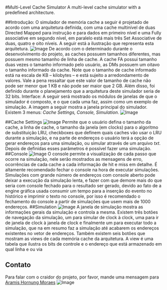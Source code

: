 #Multi-Level Cache Simulator
A multi-level cache simulator with a predefined architecture.

##Introdução:
O simulador de memória cache a seguir é projetado de acordo com uma arquitetura definida,
com uma cache multinível de duas Directed Mapped para instrução e para dados em primeiro nível
e uma Fully associative em segundo nível, em paralelo está mais três Set Associative de duas,
quatro e oito níveis.
A seguir está a ilustração que representa esta arquitetura.
![Image](http://aramishornungmoraes.github.io/style/arquitetura.png)
De acordo com o determinado durante o desenvolvimento do projeto, as caches possuem
tamanhos diferentes, mas possuem mesmo tamanho de linha de cache. A cache FA possui tamanho
duas vezes o tamanho informado pelo usuário, as DMs possuem um oitavo o tamanho informado da
cache.
Note que o tamanho de cache informado está na escala de KB – kilobytes – e está sujeito a
arredondamento de valores. Vale a pena ressaltar que este valor de tamanho de cache não pode ser
menor que 1 KB e não pode ser maior que 2 GB. Além disso, foi definido durante o planejamento
que a arquitetura deste simulador seria de 32 bits.
Interface:
A seguir será mostrado os módulos de janelas de que o simulador é composto, e o que cada
uma faz, assim como um exemplo de simulação.
A imagem a seguir mostra a janela principal do simulador. Existem 3 menus: *Cache
Settings, Console, Simulation*.
![Image](http://aramishornungmoraes.github.io/style/interface1.png)

##Cache Settings
![Image](http://aramishornungmoraes.github.io/style/exemplo2.png)
Permite que o usuário defina o tamanho da cache, a linha de cache, o
tamanho da janela (em clocks) para o algoritmo de substituição LRU,
checkboxes que definem quais caches vão usar o LRU durante a
simulação, e na parte de endereços o usuário terá a opção de gerar
endereços para uma simulação, ou simular através de um arquivo *txt*.
Depois de definidas esses parâmetros é possível fazer uma
simulação.
##Console
![Image](http://aramishornungmoraes.github.io/style/exemplo1.png)
O console permite a visualização de cada passo que ocorre na simulação, nele serão
mostrados as mensagens de erro, ocorrências de cada cache a cada informação de hit e miss em
detalhe.
É altamente recomendado fechar o console na hora de executar simulações. Simulações
com grande número de endereços com console aberto pode deixar a execução da simulação lenta, e
fazer com que demore mais do que seria com console fechado para o resultado ser gerado, devido
ao fato de a engine gráfica usada consumir um tempo para a inserção do evento no histórico e
imprimir o texto no console, por isso é recomendado o fechamento do console a partir de
simulações que usem mais de 1000 endereços.
##Simulation
![Image](http://aramishornungmoraes.github.io/style/exemplo3.png)
A janela de simulação mostra as
informações gerais da simulação e controla a
mesma. Existem três botões de navegação da
simulação, um para simular de clock à clock, uma
para ir de janela de clock à janela de clock e
finalmente um para executar todo a simulação, que
na em resumo faz a simulação até acabarem os
endereços existentes no vetor de endereços.
Também existem seis botões que mostram
as views de cada memória cache da arquitetura. A
view é uma tabela que ilustra os bits de controle e
o endereço que está armazenado em qual linha e
ou via

## Contato

Para falar com o craidor do projeto, por favor, mande uma mensagem para [Aramis Hornung Moraes](https://plus.google.com/u/0/103791949210339737668/)
![Image](https://lh3.googleusercontent.com/-gJpG_OGpwAI/AAAAAAAAAAI/AAAAAAAACw4/a0uVi1JqHtQ/s120-c/photo.jpg)